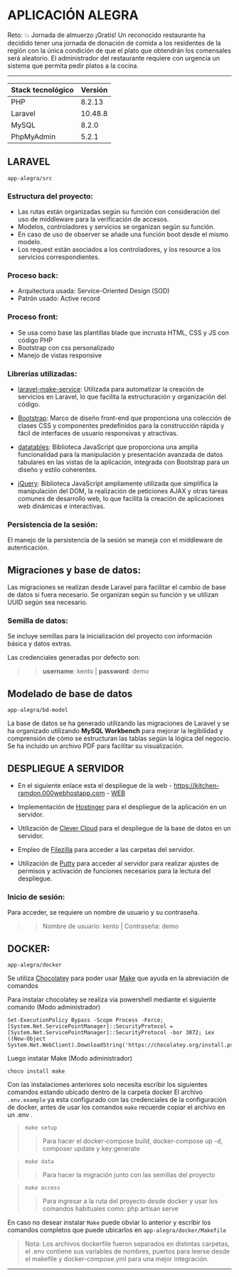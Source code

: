# APLICACIÓN ALEGRA
Reto: 💥
Jornada de almuerzo ¡Gratis!
Un reconocido restaurante ha decidido tener una jornada de donación de comida a los residentes de la región con la única condición de que el plato que obtendrán los comensales será aleatorio. El administrador del restaurante requiere con urgencia un sistema que permita pedir platos a la cocina.

----
| Stack tecnológico| Versión|
| ------        | ------    |
| PHP           | 8.2.13    |
| Laravel       | 10.48.8   |
| MySQL         | 8.2.0     |
| PhpMyAdmin    | 5.2.1     |



## LARAVEL
`app-alegra/src`

### Estructura del proyecto:
- Las rutas están organizadas según su función con consideración del uso de middleware para la verificación de accesos.
- Modelos, controladores y servicios se organizan según su función.
- En caso de uso de observer se añade una función boot desde el mismo modelo.
- Los request están asociados a los controladores, y los resource a los servicios correspondientes.

### Proceso back:
* Arquitectura usada: Service-Oriented Design (SOD)
* Patrón usado: Active record

### Proceso front:
* Se usa como base las plantillas blade que incrusta HTML, CSS y JS con código PHP
* Bootstrap con css personalizado
* Manejo de vistas responsive

### Librerías utilizadas:
* [laravel-make-service](https://github.com/getsolaris/laravel-make-service): Utilizada para automatizar la creación de servicios en Laravel, lo que facilita la estructuración y organización del código.

* [Bootstrap](https://getbootstrap.com/): Marco de diseño front-end que proporciona una colección de clases CSS y componentes predefinidos para la construcción rápida y fácil de interfaces de usuario responsivas y atractivas.

* [datatables](https://datatables.net/examples/styling/bootstrap5.html): Biblioteca JavaScript que proporciona una amplia funcionalidad para la manipulación y presentación avanzada de datos tabulares en las vistas de la aplicación, integrada con Bootstrap para un diseño y estilo coherentes.

* [jQuery](https://jquery.com/): Biblioteca JavaScript ampliamente utilizada que simplifica la manipulación del DOM, la realización de peticiones AJAX y otras tareas comunes de desarrollo web, lo que facilita la creación de aplicaciones web dinámicas e interactivas.

### Persistencia de la sesión:
El manejo de la persistencia de la sesión se maneja con el middleware de autenticación.




## Migraciones y base de datos:
Las migraciones se realizan desde Laravel para facilitar el cambio de base de datos si fuera necesario. Se organizan según su función y se utilizan UUID según sea necesario.

### Semilla de datos:
Se incluye semillas para la inicialización del proyecto con información básica y datos extras. 

Las credenciales generadas por defecto son:
>> **username**: kento | **password**: demo



## Modelado de base de datos
`app-alegra/bd-model`

La base de datos se ha generado utilizando las migraciones de Laravel y se ha organizado utilizando **MySQL Workbench** para mejorar la legibilidad y comprensión de cómo se estructuran las tablas según la lógica del negocio. Se ha incluido un archivo PDF para facilitar su visualización.



## DESPLIEGUE A SERVIDOR
* En el siguiente enlace esta el despliegue de la web - https://kitchen-ramdon.000webhostapp.com - [WEB](https://www.hostinger.com/)

* Implementación de [Hostinger](https://www.hostinger.com/) para el despliegue de la aplicación en un servidor.

* Utilización de [Clever Cloud](https://developers.clever-cloud.com/doc/) para el despliegue de la base de datos en un servidor.

* Empleo de [Filezilla](https://filezilla-project.org/) para acceder a las carpetas del servidor.

* Utilización de [Putty](https://www.putty.org/) para acceder al servidor para realizar ajustes de permisos y activación de funciones necesarios para la lectura del despliegue.

### Inicio de sesión:
Para acceder, se requiere un nombre de usuario y su contraseña.
>> Nombre de usuario: kento | Contraseña: demo



## DOCKER:
`app-alegra/docker`

Se utiliza [Chocolatey](https://chocolatey.org/) para poder usar [Make](https://community.chocolatey.org/packages/make) que ayuda en la abreviación de comandos

Para instalar chocolatey se realiza via powershell mediante el siguiente comando (Modo administrador)

```
Set-ExecutionPolicy Bypass -Scope Process -Force; [System.Net.ServicePointManager]::SecurityProtocol = [System.Net.ServicePointManager]::SecurityProtocol -bor 3072; iex ((New-Object System.Net.WebClient).DownloadString('https://chocolatey.org/install.ps1'))
```

Luego instalar Make (Modo administrador)

```
choco install make
```

Con las instalaciones anteriores solo necesita escribir los siguientes comandos estando ubicado dentro de la carpeta docker
El archivo `.env.example` ya esta configurado con las credenciales de la configuración de docker, antes de usar los comandos `make` recuerde copiar el archivo en un .env .
>`make setup`
>>Para hacer el docker-compose build, docker-compose up -d, composer update y key:generate

>`make data`
>>Para hacer la migración junto con las semillas del proyecto

>`make access`
>>Para ingresar a la ruta del proyecto desde docker y usar los comandos habituales como: php artisan serve

En caso no desear instalar `Make` puede obviar lo anterior y escribir los comandos completos que puede ubicarlos en `app-alegra/docker/Makefile`

>Nota: Los archivos dockerfile fueron separados en distintas carpetas, el .env contiene sus variables de nombres, puertos para leerse desde el makefile y docker-compose.yml para una mejor integración.

---

